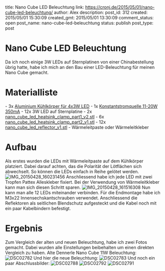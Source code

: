 title: Nano Cube LED Beleuchtung
link: https://cronj.de/2015/05/01/nano-cube-led-beleuchtung/
author: Alex
description: 
post_id: 312
created: 2015/05/01 15:30:09
created_gmt: 2015/05/01 13:30:09
comment_status: open
post_name: nano-cube-led-beleuchtung
status: publish
post_type: post

# Nano Cube LED Beleuchtung

Da ich noch einige 3W LEDs auf Sternplatinen von einer Chinabestellung übrig hatte, habe ich mich an den Bau einer LED-Beleuchtung für meinen Nano Cube gemacht. 

# Materialliste

\- 3x [Aluminium Kühlkörper für 4x3W LED](http://www.amazon.de/gp/product/B00L11IFBS?psc=1&redirect=true&ref_=oh_aui_detailpage_o08_s00) \- 1x [Konstantstromquelle 11-20W 350mA](http://www.amazon.de/gp/product/B00E5YVFNS?psc=1&redirect=true&ref_=oh_aui_detailpage_o07_s00) \- 12x 3W LED auf Sternplatine \- 2x [nano_cube_led_heatsink_clamp_part1_v2.stl](http://www.cronj.de/files/nano_cube_led_heatsink_clamp_part1_v2.stl) \- 6x [nano_cube_led_heatsink_clamp_part2_v1.stl](http://www.cronj.de/files/nano_cube_led_heatsink_clamp_part2_v1.stl) \- 12x [nano_cube_led_reflector_v1.stl](http://www.cronj.de/files/nano_cube_led_reflector_v1.stl) \- Wärmeleitpaste oder Wärmeleitkleber 

# Aufbau

Als erstes wurden die LEDs mit Wärmeleitpaste auf dem Kühlkörper platziert. Dabei darauf achten, das die Polarität der Lötflächen sich abwechselt. So können die LEDs einfach in Reihe gelötet werden. ![IMG_20150428_160231456](/wp-content/uploads/2015/05/IMG_20150428_160231456-300x169.jpg) Anschliessend habe ich jede LED mit zwei Tropfen Pattex Alleskleber fixiert. Bei der Verwendung von Wärmeleitkleber kann man sich diesen Schritt sparen. ![IMG_20150428_161516308](https://cronj.de/wp-content/uploads/2015/05/IMG_20150428_161516308-300x169.jpg) Nun kann man alle 12 LEDs miteinander verbinden. Für die Endmontage habe ich M3x22 Innensechskantschrauben verwendet. Anschliessend die Reflektoren als seitlichen Blendschutz aufgesteckt und die Kabel noch mit ein paar Kabelbindern befestigt. 

# Ergebnis

Zum Vergleich der alten und neuen Beleuchtung, habe ich zwei Fotos gemacht. Dabei wurden alle Einstellungen beibehalten um einen direkten Vergleich zu haben. Alte Dennerle Nano Cube 11W Beleuchtung: ![DSC02782](/wp-content/uploads/2015/05/DSC02782-e1443281604479-200x300.jpg) Und hier die neue Beleuchtung: ![DSC02783](https://cronj.de/wp-content/uploads/2015/05/DSC02783-e1443281625823-200x300.jpg) Und noch ein paar Abschlussbilder: ![DSC02788](https://cronj.de/wp-content/uploads/2015/05/DSC02788-300x200.jpg) ![DSC02792](https://cronj.de/wp-content/uploads/2015/05/DSC02792-300x200.jpg) ![DSC02791](https://cronj.de/wp-content/uploads/2015/05/DSC02791-300x200.jpg)
